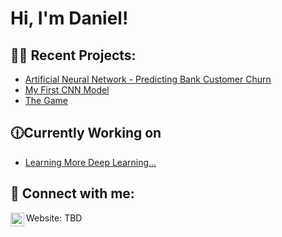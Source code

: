 <h1>Hi, I'm Daniel! <br/><a href="https://www.linkedin.com/in/daniel-stewart-programming/"></a></h1>

<h2>👨‍💻 Recent Projects:</h2>

  - [Artificial Neural Network - Predicting Bank Customer Churn](https://github.com/dstew1/ANNBankChurn)
  - [My First CNN Model](https://github.com/dstew1/FirstCNNModel)
  - [The Game](https://welcometothegame.ca/)

<h2>🕧Currently Working on</h2>

- [Learning More Deep Learning...](https://en.wikipedia.org/wiki/Deep_learning)


<h2> 🤳 Connect with me:</h2>

[<img align="left" alt="dstew1 | LinkedIn" width="22px" src="https://cdn.jsdelivr.net/npm/simple-icons@v3/icons/linkedin.svg" />][linkedin]


[linkedin]: https://www.linkedin.com/in/daniel-stewart-programming/
Website: TBD
